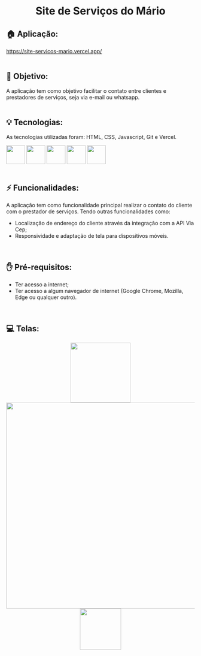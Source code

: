 <h1 align="center">
  Site de Serviços do Mário
</h1>

## 🏠 Aplicação:
https://site-servicos-mario.vercel.app/
<br><br>

## 🎯 Objetivo:
<span>A aplicação tem como objetivo facilitar o contato entre clientes e prestadores de serviços, seja via e-mail ou whatsapp.</span>
<br><br>

## 💡 Tecnologias:
As tecnologias utilizadas foram: HTML, CSS, Javascript, Git e Vercel.
<div display: "flex" justify-content="center">
  <img width="50px" src="https://cdn.jsdelivr.net/gh/devicons/devicon@latest/icons/html5/html5-original.svg"/>
  <img width="50px" src="https://cdn.jsdelivr.net/gh/devicons/devicon@latest/icons/css3/css3-original.svg"/>
  <img width="50px" src="https://cdn.jsdelivr.net/gh/devicons/devicon@latest/icons/javascript/javascript-original.svg"/>
  <img width="50px" src="https://cdn.jsdelivr.net/gh/devicons/devicon@latest/icons/git/git-original.svg"/>        
  <img width="50px" src="https://cdn.jsdelivr.net/gh/devicons/devicon@latest/icons/vercel/vercel-original.svg"/>
</div>
<br>

## ⚡ Funcionalidades:
<p>A aplicação tem como funcionalidade principal realizar o contato do cliente com o prestador de serviços. Tendo outras funcionalidades como:</p>
<ul>  
  <li>Localização de endereço do cliente através da integração com a API Via Cep;</li>
  <li>Responsividade e adaptação de tela para dispositivos móveis.</li>
</ul>
<br>

## ✋ Pré-requisitos:
<ul>
  <li>Ter acesso a internet;</li>
  <li>Ter acesso a algum navegador de internet (Google Chrome, Mozilla, Edge ou qualquer outro).</li>
</ul>
<br>

## 💻 Telas:
<div align="center">
  <img src="https://github.com/tiagorodri-dev/site-servicos-mario/assets/68871083/b53911bd-e60b-46db-88f1-867c59dbda0a" width="160">
  <img src="https://github.com/tiagorodri-dev/site-servicos-mario/assets/68871083/8ae6b469-36d0-44b5-b86d-5f4f4b8732d5" width="550">
  <img src="https://github.com/tiagorodri-dev/site-servicos-mario/assets/68871083/63c2303e-839c-4ace-bd1b-e1f8ad333fb1" width="110">
</div>
